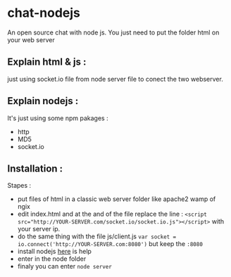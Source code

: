 chat-nodejs
===========

An open source chat with node js. You just need to put the folder html on your web server

Explain html & js :
-------------------
just using socket.io file from node server file to conect the two webserver.

Explain nodejs :
----------------

It's just using some npm pakages :
 * http
 * MD5
 * socket.io


 Installation :
 --------------

 Stapes : 
  * put files of html in a classic web server folder like apache2 wamp of ngix
  * edit index.html and at the and of the file replace the line : `<script src="http://YOUR-SERVER.com/socket.io/socket.io.js"></script>` with your server ip.
  * do the same thing with the file js/client.js `var socket = io.connect('http://YOUR-SERVER.com:8080')` but keep the `:8080`
  * install nodejs [here](https://nodejs.org/en/download/) is help
  * enter in the node folder
  * finaly you can enter `node server`